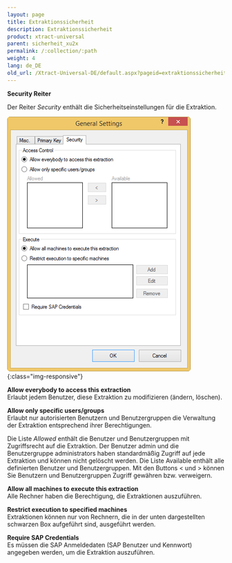 ```yaml
---
layout: page
title: Extraktionssicherheit
description: Extraktionssicherheit
product: xtract-universal
parent: sicherheit_xu2x
permalink: /:collection/:path
weight: 4
lang: de_DE
old_url: /Xtract-Universal-DE/default.aspx?pageid=extraktionssicherheit
---
```


**Security Reiter** 

Der Reiter *Security* enthält die Sicherheitseinstellungen für die Extraktion.

![Extraction-Security-Settings](/img/content/Extraction-Security-Settings.png){:class="img-responsive"}

**Allow everybody to access this extraction**<br>
Erlaubt jedem Benutzer, diese Extraktion zu modifizieren (ändern, löschen).

**Allow only specific users/groups**<br>
Erlaubt nur autorisierten Benutzern und Benutzergruppen die Verwaltung der Extraktion entsprechend ihrer Berechtigungen.

Die Liste *Allowed* enthält die Benutzer und Benutzergruppen mit Zugriffsrecht auf die Extraktion. Der Benutzer admin und die Benutzergruppe administrators haben standardmäßig Zugriff auf jede Extraktion und können nicht gelöscht werden. Die Liste Available enthält alle definierten Benutzer und Benutzergruppen. Mit den Buttons < und > können Sie Benutzern und Benutzergruppen Zugriff gewähren bzw. verweigern.

**Allow all machines to execute this extraction** <br>
Alle Rechner haben die Berechtigung, die Extraktionen auszuführen.

**Restrict execution to specified machines**<br>
Extraktionen können nur von Rechnern, die in der unten dargestellten schwarzen Box aufgeführt sind, ausgeführt werden.

**Require SAP Credentials**<br>
Es müssen die SAP Anmeldedaten (SAP Benutzer und Kennwort) angegeben werden, um die Extraktion auszuführen.